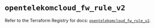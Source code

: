 # `opentelekomcloud_fw_rule_v2`

Refer to the Terraform Registry for docs: [`opentelekomcloud_fw_rule_v2`](https://registry.terraform.io/providers/opentelekomcloud/opentelekomcloud/1.36.47/docs/resources/fw_rule_v2).
